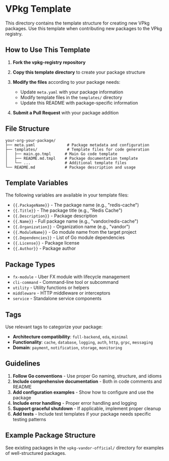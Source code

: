 # VPkg Template

This directory contains the template structure for creating new VPkg packages. Use this template when contributing new packages to the VPkg registry.

## How to Use This Template

1. **Fork the vpkg-registry repository**
2. **Copy this template directory** to create your package structure
3. **Modify the files** according to your package needs:
   - Update `meta.yaml` with your package information
   - Modify template files in the `templates/` directory
   - Update this README with package-specific information

4. **Submit a Pull Request** with your package addition

## File Structure

```
your-org-your-package/
├── meta.yaml              # Package metadata and configuration
├── templates/             # Template files for code generation
│   ├── main.go.tmpl      # Main Go code template
│   ├── README.md.tmpl    # Package documentation template
│   └── ...               # Additional template files
└── README.md             # Package description and usage
```

## Template Variables

The following variables are available in your template files:

- `{{.PackageName}}` - The package name (e.g., "redis-cache")
- `{{.Title}}` - The package title (e.g., "Redis Cache")
- `{{.Description}}` - Package description
- `{{.Name}}` - Full package name (e.g., "vandor/redis-cache")
- `{{.Organization}}` - Organization name (e.g., "vandor")
- `{{.ModuleName}}` - Go module name from the target project
- `{{.Dependencies}}` - List of Go module dependencies
- `{{.License}}` - Package license
- `{{.Author}}` - Package author

## Package Types

- `fx-module` - Uber FX module with lifecycle management
- `cli-command` - Command-line tool or subcommand
- `utility` - Utility functions or helpers
- `middleware` - HTTP middleware or interceptors
- `service` - Standalone service components

## Tags

Use relevant tags to categorize your package:

- **Architecture compatibility**: `full-backend`, `eda`, `minimal`
- **Functionality**: `cache`, `database`, `logging`, `auth`, `http`, `grpc`, `messaging`
- **Domain**: `payment`, `notification`, `storage`, `monitoring`

## Guidelines

1. **Follow Go conventions** - Use proper Go naming, structure, and idioms
2. **Include comprehensive documentation** - Both in code comments and README
3. **Add configuration examples** - Show how to configure and use the package
4. **Include error handling** - Proper error handling and logging
5. **Support graceful shutdown** - If applicable, implement proper cleanup
6. **Add tests** - Include test templates if your package needs specific testing patterns

## Example Package Structure

See existing packages in the `vpkg-vandor-official/` directory for examples of well-structured packages.